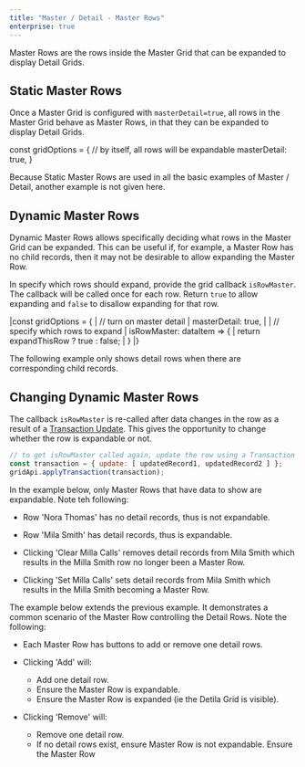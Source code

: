 ```yaml
---
title: "Master / Detail - Master Rows"
enterprise: true
---
```


Master Rows are the rows inside the Master Grid that can be expanded to display Detail Grids.

## Static Master Rows

Once a Master Grid is configured with `masterDetail=true`, all rows in the Master Grid behave as Master Rows, in that they can be expanded to display Detail Grids.

<snippet>
const gridOptions = {
    // by itself, all rows will be expandable
    masterDetail: true,
}
</snippet>

Because Static Master Rows are used in all the basic examples of Master / Detail, another example is not given here.

## Dynamic Master Rows

Dynamic Master Rows allows specifically deciding what rows in the Master Grid can be expanded. This can be useful if, for example, a Master Row has no child records, then it may not be desirable to allow expanding the Master Row.

In specify which rows should expand, provide the grid callback `isRowMaster`. The callback will be called once for each row. Return `true` to allow expanding and `false` to disallow expanding for that row.

<snippet spaceBetweenProperties="true">
|const gridOptions = {
|    // turn on master detail
|    masterDetail: true,
|
|    // specify which rows to expand
|    isRowMaster: dataItem => {
|        return expandThisRow ? true : false;
|    }
|}
</snippet>

The following example only shows detail rows when there are corresponding child records.

<grid-example title='Dynamic Master Rows' name='dynamic' type='generated' options='{ "enterprise": true, "exampleHeight": 510, "modules": ["clientside", "masterdetail", "menu", "columnpanel"] }'></grid-example>


## Changing Dynamic Master Rows

The callback `isRowMaster` is re-called after data changes in the row as a result of a [Transaction Update](../data-update-transactions/). This gives the opportunity to change whether the row is expandable or not.

```js
// to get isRowMaster called again, update the row using a Transaction Update
const transaction = { update: [ updatedRecord1, updatedRecord2 ] };
gridApi.applyTransaction(transaction);
```

In the example below, only Master Rows that have data to show are expandable. Note teh following:

- Row 'Nora Thomas' has no detail records, thus is not expandable.

- Row 'Mila Smith' has detail records, thus is expandable.

- Clicking 'Clear Milla Calls' removes detail records from Mila Smith which results in the Milla Smith row no longer been a Master Row.

- Clicking 'Set Milla Calls' sets detail records from Mila Smith which results in the Milla Smith becoming a Master Row.


<grid-example title='Dynamically Changing Master Rows' name='changing-dynamic-1' type='generated' options='{ "enterprise": true, "exampleHeight": 510, "modules": ["clientside", "masterdetail", "menu", "columnpanel"] }'></grid-example>

The example below extends the previous example. It demonstrates a common scenario of the Master Row controlling the Detail Rows. Note the following:

- Each Master Row has buttons to add or remove one detail rows.

- Clicking 'Add' will:
    - Add one detail row.
    - Ensure the Master Row is expandable.
    - Ensure the Master Row is expanded (ie the Detila Grid is visible).

- Clicking 'Remove' will:
    - Remove one detail row.
    - If no detail rows exist, ensure Master Row is not expandable. Ensure the Master Row

<grid-example title='Dynamically Changing Master Rows' name='changing-dynamic-2' type='generated' options='{ "enterprise": true, "exampleHeight": 510, "modules": ["clientside", "masterdetail", "menu", "columnpanel"] }'></grid-example>

